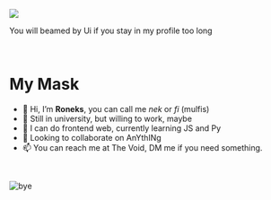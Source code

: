 ![](https://media1.tenor.com/m/c1dvVKdhThIAAAAC/shigure-ui-dance.gif)

You will beamed by Ui if you stay in my profile too long

<br>

<h1>My Mask</h1>

- 👋 Hi, I’m <b>Roneks</b>, you can call me <i>nek</i> or <i>fi</i> (mulfis)
- 👀 Still in university, but willing to work, maybe
- 🌱 I can do frontend web, currently learning JS and Py
- 💞️ Looking to collaborate on AnYthINg
- 📫 You can reach me at The Void, DM me if you need something.

<br>

![bye](https://media1.tenor.com/m/Dxsaz8EK0-QAAAAC/hiyori-blue-archive.gif)

<!---
Ronexts/Ronexts is a ✨ special ✨ repository because its `README.md` (this file) appears on your GitHub profile.
You can click the Preview link to take a look at your changes.
--->
